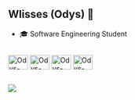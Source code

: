 ## Wlisses (Odys) 🦈


- 🎓 Software Engineering Student



##




<div style="display: inline_block"<br>
  <img align="center" alt="Odys-CSS" height="30" width="40" <img src="https://cdn.jsdelivr.net/gh/devicons/devicon/icons/css3/css3-original.svg" />
  <img align="center" alt="Odys-HTML5" height="30" width="40" <img src="https://cdn.jsdelivr.net/gh/devicons/devicon/icons/html5/html5-original.svg" />
  <img align="center" alt="Odys-JS" height="30" width="40" <img src="https://cdn.jsdelivr.net/gh/devicons/devicon/icons/javascript/javascript-original.svg" />
  <img align="center" alt="Odys-JS" height="30" width="40" <img src="https://cdn.jsdelivr.net/gh/devicons/devicon/icons/php/php-plain.svg" />
          
                                 
></div>
##
<div>
 <a href = "mailto:wlissesdeoliveiraalmeida@gmail.com"><img src="https://img.shields.io/badge/Gmail-D14836?style=for-the-badge&logo=gmail&logoColor=white" target="_blank">
 </a>
</div>
